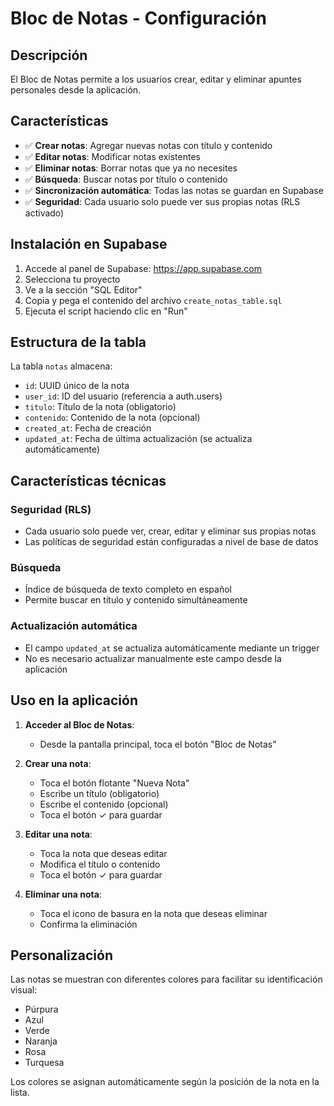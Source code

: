 # Bloc de Notas - Configuración

## Descripción
El Bloc de Notas permite a los usuarios crear, editar y eliminar apuntes personales desde la aplicación.

## Características

- ✅ **Crear notas**: Agregar nuevas notas con título y contenido
- ✅ **Editar notas**: Modificar notas existentes
- ✅ **Eliminar notas**: Borrar notas que ya no necesites
- ✅ **Búsqueda**: Buscar notas por título o contenido
- ✅ **Sincronización automática**: Todas las notas se guardan en Supabase
- ✅ **Seguridad**: Cada usuario solo puede ver sus propias notas (RLS activado)

## Instalación en Supabase

1. Accede al panel de Supabase: https://app.supabase.com
2. Selecciona tu proyecto
3. Ve a la sección "SQL Editor"
4. Copia y pega el contenido del archivo `create_notas_table.sql`
5. Ejecuta el script haciendo clic en "Run"

## Estructura de la tabla

La tabla `notas` almacena:
- `id`: UUID único de la nota
- `user_id`: ID del usuario (referencia a auth.users)
- `titulo`: Título de la nota (obligatorio)
- `contenido`: Contenido de la nota (opcional)
- `created_at`: Fecha de creación
- `updated_at`: Fecha de última actualización (se actualiza automáticamente)

## Características técnicas

### Seguridad (RLS)
- Cada usuario solo puede ver, crear, editar y eliminar sus propias notas
- Las políticas de seguridad están configuradas a nivel de base de datos

### Búsqueda
- Índice de búsqueda de texto completo en español
- Permite buscar en título y contenido simultáneamente

### Actualización automática
- El campo `updated_at` se actualiza automáticamente mediante un trigger
- No es necesario actualizar manualmente este campo desde la aplicación

## Uso en la aplicación

1. **Acceder al Bloc de Notas**:
   - Desde la pantalla principal, toca el botón "Bloc de Notas"

2. **Crear una nota**:
   - Toca el botón flotante "Nueva Nota"
   - Escribe un título (obligatorio)
   - Escribe el contenido (opcional)
   - Toca el botón ✓ para guardar

3. **Editar una nota**:
   - Toca la nota que deseas editar
   - Modifica el título o contenido
   - Toca el botón ✓ para guardar

4. **Eliminar una nota**:
   - Toca el icono de basura en la nota que deseas eliminar
   - Confirma la eliminación

## Personalización

Las notas se muestran con diferentes colores para facilitar su identificación visual:
- Púrpura
- Azul
- Verde
- Naranja
- Rosa
- Turquesa

Los colores se asignan automáticamente según la posición de la nota en la lista.
